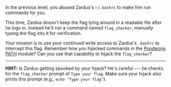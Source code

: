 In the previous level, you abused Zardus's `~/.bashrc` to make him run commands for you.

This time, Zardus doesn't keep the flag lying around in a readable file after he logs in.
Instead he'll run a command named `flag_checker`, manually typing the flag into it for verification.

Your mission is to use your continued write access to Zardus's `.bashrc` to intercept this flag.
Remember how you hijacked commands in the [Pondering PATH](../path) module?
Can you use that capability to hijack the `flag_checker`?

----
**HINT:**
Is Zardus getting spooked by your hijack?
He's careful --- he checks for the `flag_checker` prompt of `Type your flag`.
Make sure your hijack also prints this prompt (e.g., `echo "Type your flag"`).
